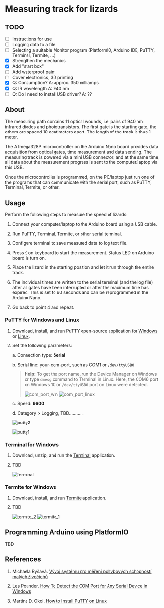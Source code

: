 # Measuring track for lizards

## TODO

* [ ] Instructions for use
* [ ] Logging data to a file
* [ ] Selecting a suitable Monitor program (PlatformIO, Arduino IDE, PuTTY, Terminal, Termite, ...)
* [x] Strengthen the mechanics
* [x] Add "start box"
* [ ] Add waterproof paint
* [ ] Cover electronics, 3D printing
* [x] Q: Consumption? A: approx. 350 milliamps
* [x] Q: IR wavelength A: 940 nm
* [ ] Q: Do I need to install USB driver? A: ??

## About

The measuring path contains 11 optical wounds, i.e. pairs of 940 nm infrared diodes and phototransistors. The first gate is the starting gate, the others are spaced 10 centimeters apart. The length of the track is thus 1 meter.

The ATmega328P microcontroller on the Arduino Nano board provides data acquisition from optical gates, time measurement and data sending. The measuring track is powered via a mini USB connector, and at the same time, all data about the measurement progress is sent to the computer/laptop via this USB.

Once the microcontroller is programmed, on the PC/laptop just run one of the programs that can communicate with the serial port, such as PuTTY, Terminal, Termite, or other.

## Usage

Perform the following steps to measure the speed of lizards:

1. Connect your computer/laptop to the Arduino board using a USB cable.

2. Run PuTTY, Terminal, Termite, or other serial terminal.

3. Configure terminal to save measured data to log text file.

4. Press `S` on keyboard to start the measurement. Status LED on Arduino board is turn on.

5. Place the lizard in the starting position and let it run through the entire track.

6. The individual times are written to the serial terminal (and the log file) after all gates have been interrupted or after the maximum time has expired. This is set to 60 seconds and can be reprogrammed in the Arduino Nano.

7. Go back to point 4 and repeat.

### PuTTY for Windows and Linux

1. Download, install, and run PuTTY open-source application for [Windows](https://putty.org/) or [Linux](https://www.tecmint.com/install-putty-on-linux/).

2. Set the following parameters:

   a. Connection type: **Serial**

   b. Serial line: your-com-port, such as COM1 or `/dev/ttyUSB0`

      > **Help:** To get the port name, run the Device Manager on Windows or type `dmesg` command to Terminal in Linux. Here, the COM6 port on Windows 10 or `/dev/ttyUSB0` port on Linux were detected.
      >
      > ![com_port_win](images/windows_device-manager.png)
      > ![com_port_linux](images/linux_port.png)

   c. Speed: **9600**

   d. Category > Logging, TBD............

      ![putty2](images/putty_2.png)

      ![putty1](images/putty_1.png)

### Terminal for Windows

1. Download, unzip, and run the [Terminal](https://sites.google.com/site/terminalbpp/) application.

2. TBD

   ![terminal](images/terminal.png)

### Termite for Windows

1. Download, install, and run [Termite](https://www.compuphase.com/software_termite.htm#EDITHISTORY) application.

2. TBD

   ![termite_2](images/termite_2.png)
   ![termite_1](images/termite_1.png)

## Programming Arduino using PlatformIO

TBD

## References

1. Michaela Ryšavá. [Vývoj systému pro měření pohybových schopností malých živočichů](https://www.vut.cz/studenti/zav-prace/detail/141521)

2. Les Pounder. [How To Detect the COM Port for Any Serial Device in Windows](https://www.tomshardware.com/how-to/detect-com-port-windows-serial-port-notifier)

3. Martins D. Okoi. [How to Install PuTTY on Linux](https://www.tecmint.com/install-putty-on-linux/)

